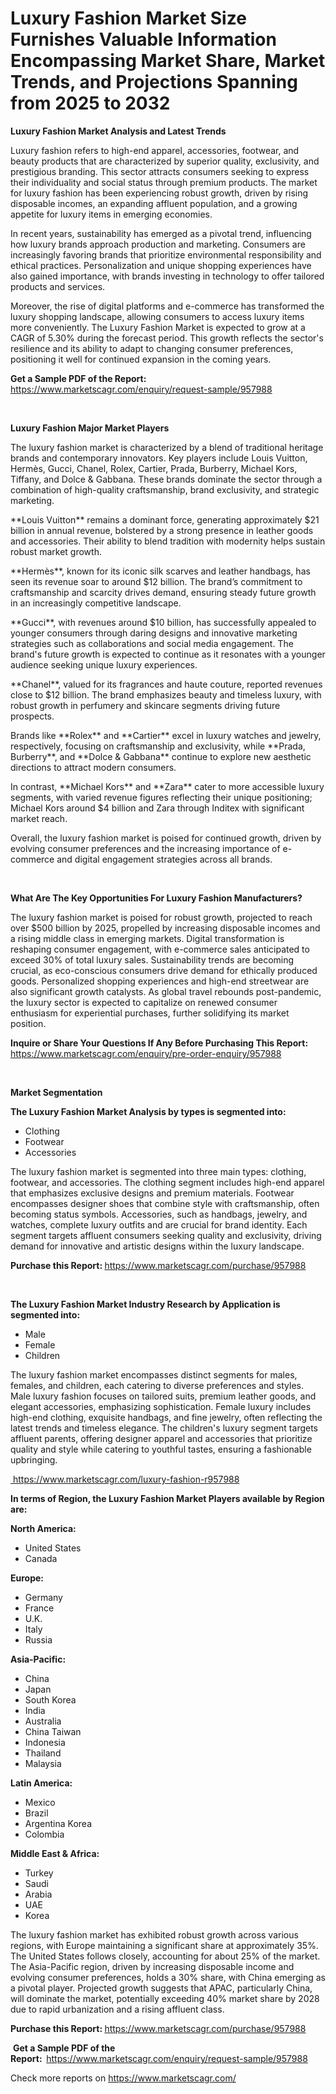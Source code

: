 <p><h1>Luxury Fashion Market Size Furnishes Valuable Information Encompassing Market Share, Market Trends, and Projections Spanning from 2025 to 2032</h1></p><p><strong>Luxury Fashion Market Analysis and Latest Trends</strong></p>
<p><p>Luxury fashion refers to high-end apparel, accessories, footwear, and beauty products that are characterized by superior quality, exclusivity, and prestigious branding. This sector attracts consumers seeking to express their individuality and social status through premium products. The market for luxury fashion has been experiencing robust growth, driven by rising disposable incomes, an expanding affluent population, and a growing appetite for luxury items in emerging economies.</p><p>In recent years, sustainability has emerged as a pivotal trend, influencing how luxury brands approach production and marketing. Consumers are increasingly favoring brands that prioritize environmental responsibility and ethical practices. Personalization and unique shopping experiences have also gained importance, with brands investing in technology to offer tailored products and services.</p><p>Moreover, the rise of digital platforms and e-commerce has transformed the luxury shopping landscape, allowing consumers to access luxury items more conveniently. The Luxury Fashion Market is expected to grow at a CAGR of 5.30% during the forecast period. This growth reflects the sector's resilience and its ability to adapt to changing consumer preferences, positioning it well for continued expansion in the coming years.</p></p>
<p><strong>Get a Sample PDF of the Report:&nbsp;</strong> <a href="https://www.marketscagr.com/enquiry/request-sample/957988?utm_campaign=2483&utm_medium=2&utm_source=Github&utm_content=ia&utm_term=04042025&utm_id=luxury-fashion">https://www.marketscagr.com/enquiry/request-sample/957988</a></p>
<p>&nbsp;</p>
<p><strong>Luxury Fashion Major Market Players</strong></p>
<p><p>The luxury fashion market is characterized by a blend of traditional heritage brands and contemporary innovators. Key players include Louis Vuitton, Hermès, Gucci, Chanel, Rolex, Cartier, Prada, Burberry, Michael Kors, Tiffany, and Dolce & Gabbana. These brands dominate the sector through a combination of high-quality craftsmanship, brand exclusivity, and strategic marketing.</p><p>**Louis Vuitton** remains a dominant force, generating approximately $21 billion in annual revenue, bolstered by a strong presence in leather goods and accessories. Their ability to blend tradition with modernity helps sustain robust market growth.</p><p>**Hermès**, known for its iconic silk scarves and leather handbags, has seen its revenue soar to around $12 billion. The brand’s commitment to craftsmanship and scarcity drives demand, ensuring steady future growth in an increasingly competitive landscape.</p><p>**Gucci**, with revenues around $10 billion, has successfully appealed to younger consumers through daring designs and innovative marketing strategies such as collaborations and social media engagement. The brand's future growth is expected to continue as it resonates with a younger audience seeking unique luxury experiences.</p><p>**Chanel**, valued for its fragrances and haute couture, reported revenues close to $12 billion. The brand emphasizes beauty and timeless luxury, with robust growth in perfumery and skincare segments driving future prospects.</p><p>Brands like **Rolex** and **Cartier** excel in luxury watches and jewelry, respectively, focusing on craftsmanship and exclusivity, while **Prada, Burberry**, and **Dolce & Gabbana** continue to explore new aesthetic directions to attract modern consumers.</p><p>In contrast, **Michael Kors** and **Zara** cater to more accessible luxury segments, with varied revenue figures reflecting their unique positioning; Michael Kors around $4 billion and Zara through Inditex with significant market reach.</p><p>Overall, the luxury fashion market is poised for continued growth, driven by evolving consumer preferences and the increasing importance of e-commerce and digital engagement strategies across all brands.</p></p>
<p>&nbsp;</p>
<p><strong>What Are The Key Opportunities For Luxury Fashion Manufacturers?</strong></p>
<p><p>The luxury fashion market is poised for robust growth, projected to reach over $500 billion by 2025, propelled by increasing disposable incomes and a rising middle class in emerging markets. Digital transformation is reshaping consumer engagement, with e-commerce sales anticipated to exceed 30% of total luxury sales. Sustainability trends are becoming crucial, as eco-conscious consumers drive demand for ethically produced goods. Personalized shopping experiences and high-end streetwear are also significant growth catalysts. As global travel rebounds post-pandemic, the luxury sector is expected to capitalize on renewed consumer enthusiasm for experiential purchases, further solidifying its market position.</p></p>
<p><strong>Inquire or Share Your Questions If Any Before Purchasing This Report:</strong> <a href="https://www.marketscagr.com/enquiry/pre-order-enquiry/957988?utm_campaign=2483&utm_medium=2&utm_source=Github&utm_content=ia&utm_term=04042025&utm_id=luxury-fashion">https://www.marketscagr.com/enquiry/pre-order-enquiry/957988</a></p>
<p>&nbsp;</p>
<p><strong>Market Segmentation</strong></p>
<p><strong>The Luxury Fashion Market Analysis by types is segmented into:</strong></p>
<p><ul><li>Clothing</li><li>Footwear</li><li>Accessories</li></ul></p>
<p><p>The luxury fashion market is segmented into three main types: clothing, footwear, and accessories. The clothing segment includes high-end apparel that emphasizes exclusive designs and premium materials. Footwear encompasses designer shoes that combine style with craftsmanship, often becoming status symbols. Accessories, such as handbags, jewelry, and watches, complete luxury outfits and are crucial for brand identity. Each segment targets affluent consumers seeking quality and exclusivity, driving demand for innovative and artistic designs within the luxury landscape.</p></p>
<p><strong>Purchase this Report:&nbsp;</strong><a href="https://www.marketscagr.com/purchase/957988?utm_campaign=2483&utm_medium=2&utm_source=Github&utm_content=ia&utm_term=04042025&utm_id=luxury-fashion">https://www.marketscagr.com/purchase/957988</a></p>
<p>&nbsp;</p>
<p><strong>The Luxury Fashion Market Industry Research by Application is segmented into:</strong></p>
<p><ul><li>Male</li><li>Female</li><li>Children</li></ul></p>
<p><p>The luxury fashion market encompasses distinct segments for males, females, and children, each catering to diverse preferences and styles. Male luxury fashion focuses on tailored suits, premium leather goods, and elegant accessories, emphasizing sophistication. Female luxury includes high-end clothing, exquisite handbags, and fine jewelry, often reflecting the latest trends and timeless elegance. The children's luxury segment targets affluent parents, offering designer apparel and accessories that prioritize quality and style while catering to youthful tastes, ensuring a fashionable upbringing.</p></p>
<p><a href="https://www.marketscagr.com/luxury-fashion-r957988?utm_campaign=2483&utm_medium=2&utm_source=Github&utm_content=ia&utm_term=04042025&utm_id=luxury-fashion">&nbsp;https://www.marketscagr.com/luxury-fashion-r957988</a></p>
<p><strong>In terms of Region, the Luxury Fashion Market Players available by Region are:</strong></p>
<p>
    <p> <strong> North America: </strong>
        <ul>
            <li>United States</li>
            <li>Canada</li>
        </ul>
        </p> 
    <p> <strong> Europe: </strong>
        <ul>
            <li>Germany</li>
            <li>France</li>
            <li>U.K.</li>
            <li>Italy</li>
            <li>Russia</li>
        </ul>
        </p> 
    <p> <strong> Asia-Pacific: </strong>
        <ul>
            <li>China</li>
            <li>Japan</li>
            <li>South Korea</li>
            <li>India</li>
            <li>Australia</li>
            <li>China Taiwan</li>
            <li>Indonesia</li>
            <li>Thailand</li>
            <li>Malaysia</li>
        </ul>
        </p> 
    <p> <strong> Latin America: </strong>
        <ul>
            <li>Mexico</li>
            <li>Brazil</li>
            <li>Argentina Korea</li>
            <li>Colombia</li>
        </ul>
        </p> 
    <p> <strong> Middle East & Africa: </strong>
        <ul>
            <li>Turkey</li>
            <li>Saudi</li>
            <li>Arabia</li>
            <li>UAE</li>
            <li>Korea</li>
        </ul>
    </p>
    </p>
<p><p>The luxury fashion market has exhibited robust growth across various regions, with Europe maintaining a significant share at approximately 35%. The United States follows closely, accounting for about 25% of the market. The Asia-Pacific region, driven by increasing disposable income and evolving consumer preferences, holds a 30% share, with China emerging as a pivotal player. Projected growth suggests that APAC, particularly China, will dominate the market, potentially exceeding 40% market share by 2028 due to rapid urbanization and a rising affluent class.</p></p>
<p><strong>Purchase this Report: </strong><a href="https://www.marketscagr.com/purchase/957988?utm_campaign=2483&utm_medium=2&utm_source=Github&utm_content=ia&utm_term=04042025&utm_id=luxury-fashion">https://www.marketscagr.com/purchase/957988</a></p>
<p>&nbsp;<strong>Get a Sample PDF of the Report:&nbsp;&nbsp;</strong><a href="https://www.marketscagr.com/enquiry/request-sample/957988?utm_campaign=2483&utm_medium=2&utm_source=Github&utm_content=ia&utm_term=04042025&utm_id=luxury-fashion">https://www.marketscagr.com/enquiry/request-sample/957988</a></p>
<p><strong></strong></p>
<p>Check more reports on <a href="https://www.marketscagr.com/?utm_campaign=2483&utm_medium=2&utm_source=Github&utm_content=ia&utm_term=04042025&utm_id=luxury-fashion">https://www.marketscagr.com/</a></p>